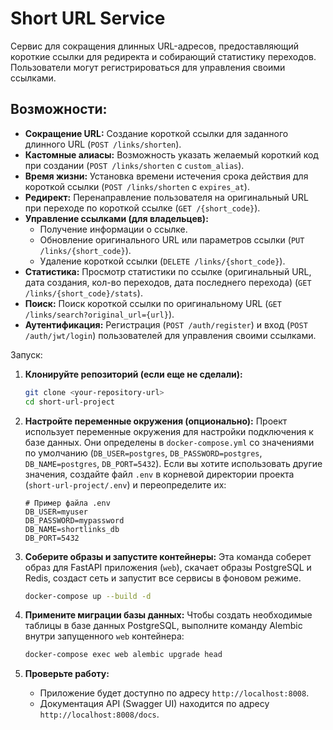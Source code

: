 # Short URL Service

Сервис для сокращения длинных URL-адресов, предоставляющий короткие ссылки для редиректа и собирающий статистику переходов. Пользователи могут регистрироваться для управления своими ссылками.

## Возможности:

*   **Сокращение URL:** Создание короткой ссылки для заданного длинного URL (`POST /links/shorten`).
*   **Кастомные алиасы:** Возможность указать желаемый короткий код при создании (`POST /links/shorten` с `custom_alias`).
*   **Время жизни:** Установка времени истечения срока действия для короткой ссылки (`POST /links/shorten` с `expires_at`).
*   **Редирект:** Перенаправление пользователя на оригинальный URL при переходе по короткой ссылке (`GET /{short_code}`).
*   **Управление ссылками (для владельцев):**
    *   Получение информации о ссылке.
    *   Обновление оригинального URL или параметров ссылки (`PUT /links/{short_code}`).
    *   Удаление короткой ссылки (`DELETE /links/{short_code}`).
*   **Статистика:** Просмотр статистики по ссылке (оригинальный URL, дата создания, кол-во переходов, дата последнего перехода) (`GET /links/{short_code}/stats`).
*   **Поиск:** Поиск короткой ссылки по оригинальному URL (`GET /links/search?original_url={url}`).
*   **Аутентификация:** Регистрация (`POST /auth/register`) и вход (`POST /auth/jwt/login`) пользователей для управления своими ссылками.

Запуск: 

1.  **Клонируйте репозиторий (если еще не сделали):**
    ```bash
    git clone <your-repository-url>
    cd short-url-project
    ```

2.  **Настройте переменные окружения (опционально):**
    Проект использует переменные окружения для настройки подключения к базе данных. Они определены в `docker-compose.yml` со значениями по умолчанию (`DB_USER=postgres`, `DB_PASSWORD=postgres`, `DB_NAME=postgres`, `DB_PORT=5432`).
    Если вы хотите использовать другие значения, создайте файл `.env` в корневой директории проекта (`short-url-project/.env`) и переопределите их:
    ```dotenv
    # Пример файла .env
    DB_USER=myuser
    DB_PASSWORD=mypassword
    DB_NAME=shortlinks_db
    DB_PORT=5432
    ```

3.  **Соберите образы и запустите контейнеры:**
    Эта команда соберет образ для FastAPI приложения (`web`), скачает образы PostgreSQL и Redis, создаст сеть и запустит все сервисы в фоновом режиме.
    ```bash
    docker-compose up --build -d
    ```

4.  **Примените миграции базы данных:**
    Чтобы создать необходимые таблицы в базе данных PostgreSQL, выполните команду Alembic внутри запущенного `web` контейнера:
    ```bash
    docker-compose exec web alembic upgrade head
    ```

5.  **Проверьте работу:**
    *   Приложение будет доступно по адресу `http://localhost:8008`.
    *   Документация API (Swagger UI) находится по адресу `http://localhost:8008/docs`.
